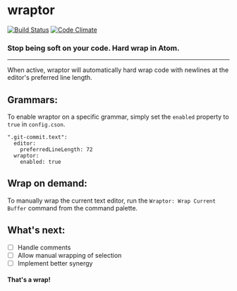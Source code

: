 # wraptor
[![Build Status](https://travis-ci.org/redbassett/wraptor.svg?branch=master)](https://travis-ci.org/redbassett/wraptor) [![Code Climate](https://codeclimate.com/github/redbassett/wraptor/badges/gpa.svg)](https://codeclimate.com/github/redbassett/wraptor)

### Stop being soft on your code. Hard wrap in Atom.
---
When active, wraptor will automatically hard wrap code with newlines at the editor's preferred line length.

## Grammars:
To enable wraptor on a specific grammar, simply set the `enabled` property to `true` in `config.cson`.

    ".git-commit.text":
      editor:
        preferredLineLength: 72
      wraptor:
        enabled: true

## Wrap on demand:
To manually wrap the current text editor, run the `Wraptor: Wrap Current Buffer` command from the command palette.

## What's next:
- [ ] Handle comments
- [ ] Allow manual wrapping of selection
- [ ] Implement better synergy

#### That's a wrap!
